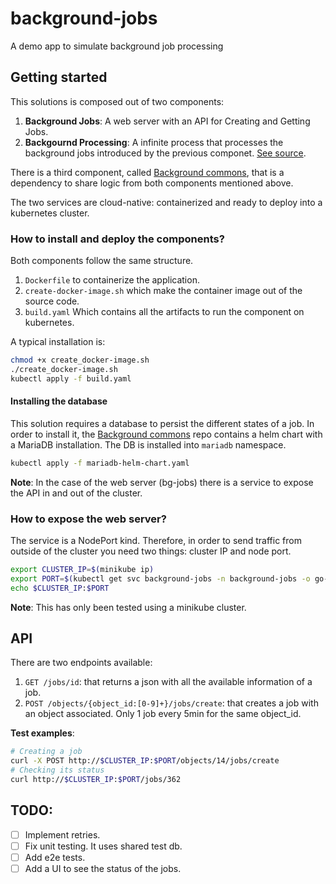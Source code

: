 # background-jobs
A demo app to simulate background job processing

## Getting started

This solutions is composed out of two components:
1. **Background Jobs**: A web server with an API for Creating and Getting Jobs.
2. **Backgournd Processing**: A infinite process that processes the background jobs introduced by the previous componet. [See source](github.com/xeviknal/background-processing).

There is a third component, called [Background commons](github.com/xeviknal/background-commons), that is a dependency to share logic from both components mentioned above.

The two services are cloud-native: containerized and ready to deploy into a kubernetes cluster.

### How to install and deploy the components?

Both components follow the same structure.
1. `Dockerfile` to containerize the application.
2. `create-docker-image.sh` which make the container image out of the source code.
3. `build.yaml` Which contains all the artifacts to run the component on kubernetes.

A typical installation is:

```bash
chmod +x create_docker-image.sh
./create_docker-image.sh
kubectl apply -f build.yaml
```

#### Installing the database
This solution requires a database to persist the different states of a job. In order to install it, the [Background commons](github.com/xeviknal/background-commons) repo contains a helm chart with a MariaDB installation. The DB is installed into `mariadb` namespace.

```bash
kubectl apply -f mariadb-helm-chart.yaml
```

**Note**: In the case of the web server (bg-jobs) there is a service to expose the API in and out of the cluster.

### How to expose the web server?

The service is a NodePort kind. Therefore, in order to send traffic from outside of the cluster you need two things: cluster IP and node port.

```bash
export CLUSTER_IP=$(minikube ip)
export PORT=$(kubectl get svc background-jobs -n background-jobs -o go-template='{{(index .spec.ports 0).nodePort}}')
echo $CLUSTER_IP:$PORT
```

**Note**: This has only been tested using a minikube cluster.

## API

There are two endpoints available:

1. `GET /jobs/id`: that returns a json with all the available information of a job.
2. `POST /objects/{object_id:[0-9]+}/jobs/create`: that creates a job with an object associated. Only 1 job every 5min for the same object_id.

**Test examples**:

```bash
# Creating a job
curl -X POST http://$CLUSTER_IP:$PORT/objects/14/jobs/create
# Checking its status
curl http://$CLUSTER_IP:$PORT/jobs/362
```

## TODO:

- [ ] Implement retries.
- [ ] Fix unit testing. It uses shared test db. 
- [ ] Add e2e tests.
- [ ] Add a UI to see the status of the jobs.

